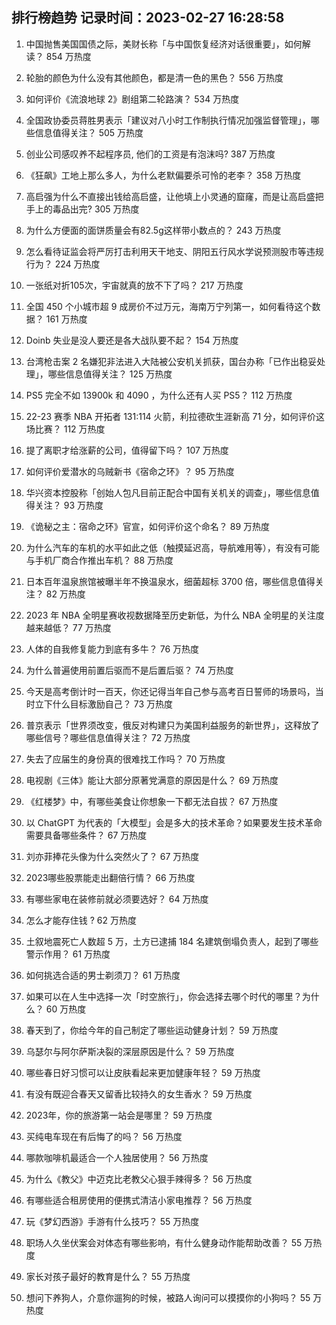 
## 排行榜趋势 记录时间：2023-02-27 16:28:58
  
  1. 中国抛售美国国债之际，美财长称「与中国恢复经济对话很重要」，如何解读？ 854 万热度
    
  2. 轮胎的颜色为什么没有其他颜色，都是清一色的黑色？ 556 万热度
    
  3. 如何评价《流浪地球 2》剧组第二轮路演？ 534 万热度
    
  4. 全国政协委员蒋胜男表示「建议对八小时工作制执行情况加强监督管理」，哪些信息值得关注？ 505 万热度
    
  5. 创业公司感叹养不起程序员, 他们的工资是有泡沫吗? 387 万热度
    
  6. 《狂飙》工地上那么多人，为什么老默偏要杀可怜的老李？ 358 万热度
    
  7. 高启强为什么不直接出钱给高启盛，让他填上小灵通的窟窿，而是让高启盛把手上的毒品出完? 305 万热度
    
  8. 为什么方便面的面饼质量会有82.5g这样带小数点的？ 243 万热度
    
  9. 怎么看待证监会将严厉打击利用天干地支、阴阳五行风水学说预测股市等违规行为？ 224 万热度
    
  10. 一张纸对折105次，宇宙就真的放不下了吗？ 217 万热度
    
  11. 全国 450 个小城市超 9 成房价不过万元，海南万宁列第一，如何看待这个数据？ 161 万热度
    
  12. Doinb 失业是没人要还是各大战队要不起？ 154 万热度
    
  13. 台湾枪击案 2 名嫌犯非法进入大陆被公安机关抓获，国台办称「已作出稳妥处理」，哪些信息值得关注？ 125 万热度
    
  14. PS5 完全不如 13900k 和 4090 ，为什么还有人买 PS5？ 112 万热度
    
  15. 22-23 赛季 NBA 开拓者 131:114 火箭，利拉德砍生涯新高 71 分，如何评价这场比赛？ 112 万热度
    
  16. 提了离职才给涨薪的公司，值得留下吗？ 107 万热度
    
  17. 如何评价爱潜水的乌贼新书《宿命之环》？ 95 万热度
    
  18. 华兴资本控股称「创始人包凡目前正配合中国有关机关的调查」，哪些信息值得关注？ 93 万热度
    
  19. 《诡秘之主：宿命之环》官宣，如何评价这个命名？ 89 万热度
    
  20. 为什么汽车的车机的水平如此之低（触摸延迟高，导航难用等），有没有可能与手机厂商合作推出车机？ 88 万热度
    
  21. 日本百年温泉旅馆被曝半年不换温泉水，细菌超标 3700 倍，哪些信息值得关注？ 82 万热度
    
  22. 2023 年 NBA 全明星赛收视数据降至历史新低，为什么 NBA 全明星的关注度越来越低？ 77 万热度
    
  23. 人体的自我修复能力到底有多牛？ 76 万热度
    
  24. 为什么普遍使用前置后驱而不是后置后驱？ 74 万热度
    
  25. 今天是高考倒计时一百天，你还记得当年自己参与高考百日誓师的场景吗，当时立下什么目标激励自己？ 73 万热度
    
  26. 普京表示「世界须改变，俄反对构建只为美国利益服务的新世界」，这释放了哪些信号？哪些信息值得关注？ 72 万热度
    
  27. 失去了应届生的身份真的很难找工作吗？ 70 万热度
    
  28. 电视剧《三体》能让大部分原著党满意的原因是什么？ 69 万热度
    
  29. 《红楼梦》中，有哪些美食让你想象一下都无法自拔？ 67 万热度
    
  30. 以 ChatGPT 为代表的「大模型」会是多大的技术革命？如果要发生技术革命需要具备哪些条件？ 67 万热度
    
  31. 刘亦菲捧花头像为什么突然火了？ 67 万热度
    
  32. 2023哪些股票能走出翻倍行情？ 66 万热度
    
  33. 有哪些家电在装修前就必须要选好？ 64 万热度
    
  34. 怎么才能存住钱 ? 62 万热度
    
  35. 土叙地震死亡人数超 5 万，土方已逮捕 184 名建筑倒塌负责人，起到了哪些警示作用？ 61 万热度
    
  36. 如何挑选合适的男士剃须刀？ 61 万热度
    
  37. 如果可以在人生中选择一次「时空旅行」，你会选择去哪个时代的哪里？为什么？ 60 万热度
    
  38. 春天到了，你给今年的自己制定了哪些运动健身计划？ 59 万热度
    
  39. 乌瑟尔与阿尔萨斯决裂的深层原因是什么？ 59 万热度
    
  40. 哪些春日好习惯可以让皮肤看起来更加健康年轻？ 59 万热度
    
  41. 有没有既迎合春天又留香比较持久的女生香水？ 59 万热度
    
  42. 2023年，你的旅游第一站会是哪里？ 59 万热度
    
  43. 买纯电车现在有后悔了的吗？ 56 万热度
    
  44. 哪款咖啡机最适合一个人独居使用？ 56 万热度
    
  45. 为什么《教父》中迈克比老教父心狠手辣得多？ 56 万热度
    
  46. 有哪些适合租房使用的便携式清洁小家电推荐？ 56 万热度
    
  47. 玩《梦幻西游》手游有什么技巧？ 55 万热度
    
  48. 职场人久坐伏案会对体态有哪些影响，有什么健身动作能帮助改善？ 55 万热度
    
  49. 家长对孩子最好的教育是什么？ 55 万热度
    
  50. 想问下养狗人，介意你遛狗的时候，被路人询问可以摸摸你的小狗吗？ 55 万热度
    